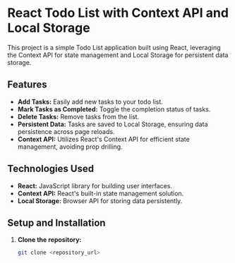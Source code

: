 # React Todo List with Context API and Local Storage

This project is a simple Todo List application built using React, leveraging the Context API for state management and Local Storage for persistent data storage.

## Features

* **Add Tasks:** Easily add new tasks to your todo list.
* **Mark Tasks as Completed:** Toggle the completion status of tasks.
* **Delete Tasks:** Remove tasks from the list.
* **Persistent Data:** Tasks are saved to Local Storage, ensuring data persistence across page reloads.
* **Context API:** Utilizes React's Context API for efficient state management, avoiding prop drilling.

## Technologies Used

* **React:** JavaScript library for building user interfaces.
* **Context API:** React's built-in state management solution.
* **Local Storage:** Browser API for storing data persistently.

## Setup and Installation

1.  **Clone the repository:**

    ```bash
    git clone <repository_url>
    ```


